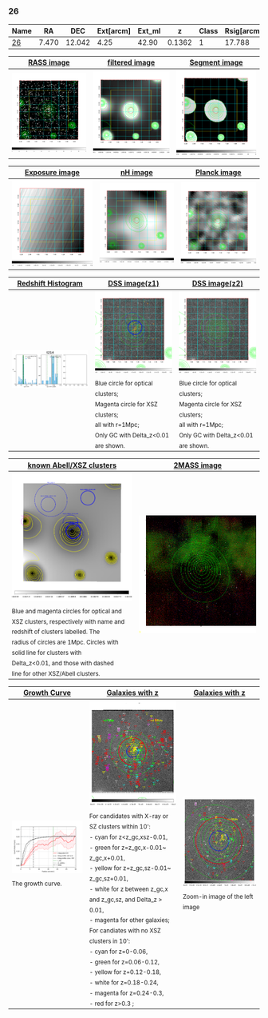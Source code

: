 <div STYLE="page-break-after: always;"></div>

### 26

|Name          |RA          |DEC      | Ext[arcm] | Ext_ml | z    | Class| Rsig[arcmin] | CRsig[c/s] | CR500[c/s] | R500[Mpc] |L500[erg/s]|F500[erg/s/cm^2]| M500[Msun]|Tx[keV]|beta|GC(XSZ,Delta_z<0.01)| GC(OPT,Delta_z<0.01)|GC|alias|
|--------------|------------|------------|---|---|-----------|--------|------|------|----|----|----|----|----|----|----|----|----|----|---|
|[26](script/26.md)     | 7.470       | 12.042       | 4.25    | 42.90   | 0.1362 | 1   | 17.788 |0.201 |0.182 |0.996 |1.686e+44 |3.420e-12 |3.211e+14 |4.592 |0.797 |-, |Wen, redMaPPer, |-, |t214|

|[RASS image](../image/26/26_img.pdf)|[filtered image](../image/26/26_fil.pdf)|[Segment image](../image/26/26_seg.pdf)|
|-------------------|--------------------|-------------------|
| <img src="../image/26/26_img.png" width="300">  | <img src="../image/26/26_fil.png" width="300">   | <img src="../image/26/26_seg.png" width="300">  |

|[Exposure image](../image/26/26_mex.pdf)| [nH image](../image/26/26_nh.pdf)| [Planck image](../image/26/26_p.pdf)|
|-------------------|--------------------|-------------------|
|<img src="../image/26/26_mex.png" width="300">   | <img src="../image/26/26_nh.png" width="300">    | <img src="../image/26/26_p.png" width="300"> |

|[Redshift Histogram](../image/26/26_zg.pdf) | [DSS image(z1)](../image/26/26_dss_z1.pdf)      |  [DSS image(z2)](../image/26/26_dss_z2.pdf)    |
|-------------------|--------------------|-------------------|
|<img src="../image/26/26_zg.png" width="300"> |<img src="../image/26/26_dss_z1.png" width="300"> <sub><br>Blue circle for optical clusters; <br>Magenta circle for XSZ clusters; <br>all with r=1Mpc; <br>Only GC with Delta_z<0.01 are shown. </sub>| <img src="../image/26/26_dss_z2.png" width="300"><sub><br>Blue circle for optical clusters; <br>Magenta circle for XSZ clusters; <br>all with r=1Mpc; <br>Only GC with Delta_z<0.01 are shown. </sub> |

|[known Abell/XSZ clusters](../image/26/26_m.pdf) | [2MASS image](../image/26/26_2mass.pdf)      |
|-------------------|-------------------|
|<img src=../image/26/26_m.png width="300"> <sub><br>Blue and magenta circles for optical and <br>XSZ clusters, respectively with name and <br>redshift of clusters labelled. The <br>radius of circles are 1Mpc. Circles with <br>solid line for clusters with <br>Delta_z<0.01, and those with dashed <br>line for other XSZ/Abell clusters.        </sub>|<img src="../image/26/26_2mass.png" width="300">  |

|[Growth Curve](../image/26/26_gca_all.png) |[Galaxies with z](../image/26/26_opt_ned.pdf) |[Galaxies with z](../image/26/26_opt_ned_zoom.pdf) |
|-------------------|-------------------|-------------------|
| <img src="../image/26/26_gca_all.png" width="300"> <sub><br>The growth curve.</sub>| <img src=../image/26/26_opt_ned.png width="300"> <br><sub> For candidates with X-ray or SZ clusters within 10': <br> - cyan for z<z_gc,xsz-0.01, <br> - green for z=z_gc,x-0.01~ z_gc,x+0.01, <br> - yellow for z=z_gc,sz-0.01~ z_gc,sz+0.01, <br> - white for z between z_gc,x and z_gc,sz, and Delta_z > 0.01, <br> - magenta for other galaxies; <br>For candiates with no XSZ clusters in 10': <br> - cyan for z=0-0.06, <br> - green for z=0.06-0.12, <br> - yellow for z=0.12-0.18, <br> - white for z=0.18-0.24, <br> - magenta for z=0.24-0.3, <br> - red for z>0.3 ;  </sub>|<img src=../image/26/26_opt_ned_zoom.png width="300">  <br><sub> Zoom-in image of the left image</sub>|





